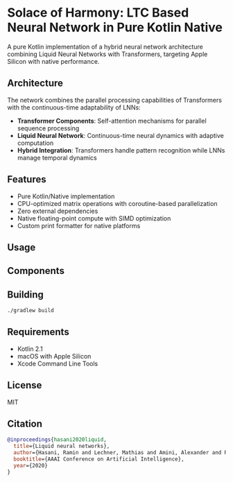 # Solace of Harmony: LTC Based Neural Network in Pure Kotlin Native

A pure Kotlin implementation of a hybrid neural network architecture combining Liquid Neural Networks with Transformers, targeting Apple Silicon with native performance.

## Architecture

The network combines the parallel processing capabilities of Transformers with the continuous-time adaptability of LNNs:

- **Transformer Components**: Self-attention mechanisms for parallel sequence processing
- **Liquid Neural Network**: Continuous-time neural dynamics with adaptive computation
- **Hybrid Integration**: Transformers handle pattern recognition while LNNs manage temporal dynamics

## Features

- Pure Kotlin/Native implementation
- CPU-optimized matrix operations with coroutine-based parallelization
- Zero external dependencies
- Native floating-point compute with SIMD optimization
- Custom print formatter for native platforms

## Usage


## Components


## Building

```bash
./gradlew build
```

## Requirements

- Kotlin 2.1
- macOS with Apple Silicon
- Xcode Command Line Tools

## License

MIT 

## Citation

```bibtex
@inproceedings{hasani2020liquid,
  title={Liquid neural networks},
  author={Hasani, Ramin and Lechner, Mathias and Amini, Alexander and Rus, Daniela and Grosu, Radu},
  booktitle={AAAI Conference on Artificial Intelligence},
  year={2020}
}
```
